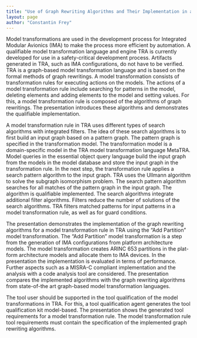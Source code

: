 ```yaml
---
title: "Use of Graph Rewriting Algorithms and Their Implementation in a Qualifiable Model Transformation Language and Engine"
layout: page
author: "Constantin Frey"
---
```

Model transformations are used in the development process for Integrated Modular Avionics
(IMA) to make the process more efficient by automation. A qualifiable model transformation
language and engine TRA is currently developed for use in a safety-critical development process. Artifacts generated in TRA, such as IMA configurations, do not have to be verified. TRA
is a graph-based model transformation language and is based on the formal methods of graph
rewritings. A model transformation consists of transformation rules for executing actions on
the models. The actions of a model transformation rule include searching for patterns in the
model, deleting elements and adding elements to the model and setting values. For this, a
model transformation rule is composed of the algorithms of graph rewritings. The presentation introduces these algorithms and demonstrates the qualifiable implementation.

A model transformation rule in TRA uses different types of search algorithms with integrated
filters. The idea of these search algorithms is to first build an input graph based on a pattern
graph. The pattern graph is specified in the transformation model. The transformation model
is a domain-specific model in the TRA model transformation language MetaTRA. Model queries in the essential object query language build the input graph from the models in the model
database and store the input graph in the transformation rule. In the next step, the transformation rule applies a search pattern algorithm to the input graph. TRA uses the Ullmann algorithm to solve the subgraph isomorphism problem. The search pattern algorithm searches
for all matches of the pattern graph in the input graph. The algorithm is qualifiable implemented. The search algorithms integrate additional filter algorithms. Filters reduce the number of solutions of the search algorithms. TRA filters matched patterns for input patterns in a
model transformation rule, as well as for guard conditions.

The presentation demonstrates the implementation of the graph rewriting algorithms for a
model transformation rule in TRA using the “Add Partition” model transformation. The “Add
Partition” model transformation is a step from the generation of IMA configurations from platform architecture models. The model transformation creates ARINC 653 partitions in the plat-
form architecture models and allocate them to IMA devices. In the presentation the implementation is evaluated in terms of performance. Further aspects such as a MISRA-C compliant
implementation and the analysis with a code analysis tool are considered. The presentation
compares the implemented algorithms with the graph rewriting algorithms from state-of-the
art graph-based model transformation languages.

The tool user should be supported in the tool qualification of the model transformations in
TRA. For this, a tool qualification agent generates the tool qualification kit model-based. The
presentation shows the generated tool requirements for a model transformation rule. The
model transformation rule tool requirements must contain the specification of the implemented graph rewriting algorithms.